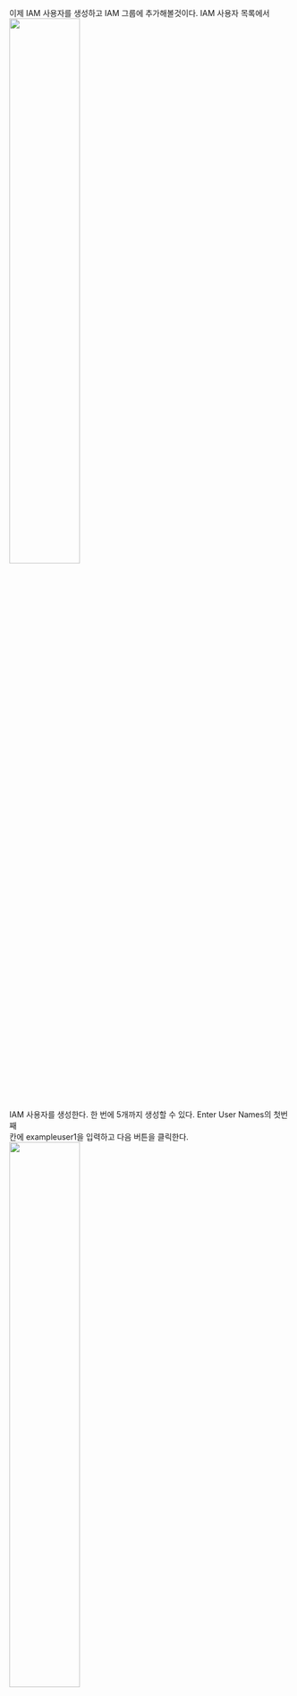 이제 IAM 사용자를 생성하고 IAM 그룹에 추가해볼것이다. IAM 사용자 목록에서   
<img src="https://user-images.githubusercontent.com/33191974/157667516-bb0bc08f-212a-4783-b64b-8833672b541e.png" width="50%" height="50%"/>     
IAM 사용자를 생성한다. 한 번에 5개까지 생성할 수 있다. Enter User Names의 첫번째   
칸에 exampleuser1을 입력하고 다음 버튼을 클릭한다.   
<img src="https://user-images.githubusercontent.com/33191974/157667944-6b6ebd62-6fda-41da-a535-f54a249472b5.png" width="50%" height="50%"/>     
아래 부분은 현재는 생략한다.   
<img src="https://user-images.githubusercontent.com/33191974/157668315-da939b36-ac82-459b-a3df-6c6fc829a398.png" width="50%" height="50%"/>    
  
---

IAM 사용자가 생성되었다. Show User Security Credentials를 클릭하면 examplesuer1의   
액세스 키와 시크릿 키가 표시된다. 이 부분을 복사해서 따로 보관하거나 Download    
Credentials 버튼을 클릭하여 액세스 키, 시크릿 키 파일을 다운로드한다.    
  
> #### `<Warning>` 여기서 액세스 키와 시크릿 키를 따로 복사하여 보관하지 않거나  
> Download Credentials 버튼을 클릭하여 파일을 받지 않고 그냥 Close 버튼을 클릭하여   
> 창을 닫아버리면 두 번 다시 시크릿 키를 확인할 수 없게 된다(시크릿 키는 일종의   
> 비밀번호이다). 따라서 생성된 직후 키들을 복사하여 보관하거나 파일을 꼭 받아   
> 두어야 한다. 그냥 닫아버렸거나 키 파일을 분실하였다면 이 액세스 키는 사용할   
> 방법이 없으므로 폐기하고, 새로운 액세스 키를 생성해야 한다.   

IAM 사용자 목록에 IAM 사용자(exampleuser1)가 생성되었다. IAM 사용자(exampleuser1)의    
체크 박스를 선택하고 위쪽 User Actions 버튼을 클릭하면 팝업 메뉴가 나온다.    
Add User to Groups를 클릭한다.     

---

<img src="https://user-images.githubusercontent.com/33191974/157670931-5716256f-eb94-429b-b693-bdc362dde3f3.png" width="50%" height="50%"/>  
다음 화면부터는 Next를 눌러 사용자를 생성한다.    
<img src="https://user-images.githubusercontent.com/33191974/157673678-290bc0b3-0029-426b-b4cd-faa33f48527d.png" width="50%" height="50%"/>     
액세스 키와 시크릿 키가 표시된다. 이 부분을 복사해서 따로 보관하거나 Download      
Credentials 버튼을 클릭하여 액세스 키, 시크릿 키 파일을 다운로드한다.   
  
IAM 그룹에 사용자가 추가되었다. IAM 사용자 목록에서 IAM 사용자(exampleuser1)를    
선택하면 아래 세부 내용에서 이 IAM 사용자가 속한 IAM 그룹이 표시된다.   
<img src="https://user-images.githubusercontent.com/33191974/157671614-54318bcb-bd96-46de-8eb8-6f2840dc2686.png" width="50%" height="50%"/>    
<img src="https://user-images.githubusercontent.com/33191974/157671887-5a97b333-8934-4689-afba-a996214fddc9.png" width="50%" height="50%"/>   
이제 이 IAM 사용자(examleuser1)가 S3에 접근할 수 있도록 설정해보자. IAM 사용자   
목록에서 IAM 사용자(exampleuser1)를 선택한다. 그리고 Permissions 탭을 클릭하고     
Attach User Policy 버튼을 클릭한다.    
<img src="https://user-images.githubusercontent.com/33191974/157672277-7371be56-2c4a-4e52-9ca1-2794bbba26fb.png" width="50%" height="50%"/>     
IAM 사용자의 권한이다. Select Policy Template에는 AWS의 모든 리소스에 대한 접근    
권한을 Full Access, Read Only Access, 기타 Access로 구분하여 준비해 놓았다.     
개수가 상당히 많으므로 스크롤을 내려 Amazon S3 Full Access의 Select 버튼을    
클릭한다.   
<img src="https://user-images.githubusercontent.com/33191974/157672783-386eed70-b93d-4253-bc26-7385e6e18d30.png" width="50%" height="50%"/>      
S3에만 접근할 수 있도록 해주는 정책 파일(Policy Document)이 자동으로 생성된다.   
Apply Policy 버튼을 클릭한다.   
<img src="https://user-images.githubusercontent.com/33191974/157673046-7206258e-6cde-41f2-a912-a440c1da73aa.png" width="50%" height="50%"/>   
IAM 사용자(exampleuser1)의 세부내용에서 User Policies 부분에 S3 접근권한 정책이   
추가되었다.   
<img src="https://user-images.githubusercontent.com/33191974/157673361-3d817c1e-ab3c-4420-9612-487626646ad1.png" width="50%" height="50%"/>   













































